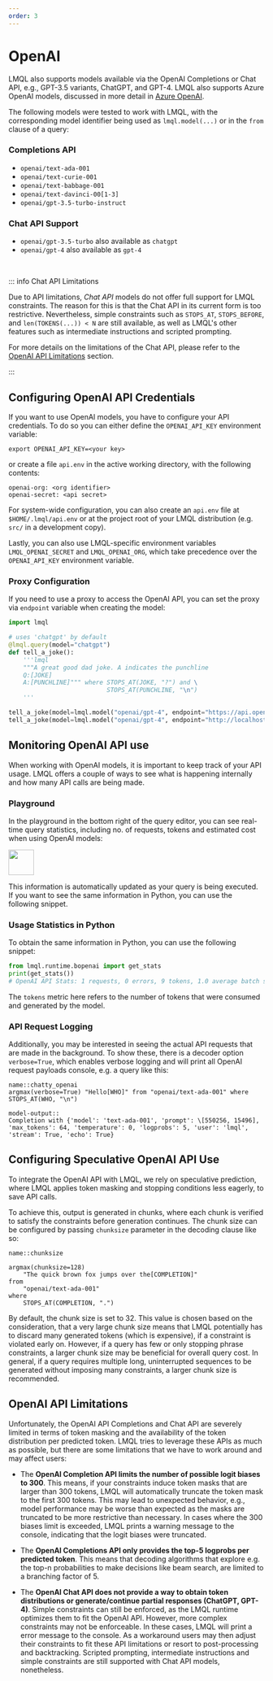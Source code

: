 ```yaml
---
order: 3
---
```

# OpenAI

LMQL also supports models available via the OpenAI Completions or Chat API, e.g., GPT-3.5 variants, ChatGPT, and GPT-4. LMQL also supports Azure OpenAI models, discussed in more detail in [Azure OpenAI](./azure.md).

The following models were tested to work with LMQL, with the corresponding model identifier being used as `lmql.model(...)` or in the `from` clause of a query:

### Completions API

* `openai/text-ada-001`
* `openai/text-curie-001`
* `openai/text-babbage-001`
* `openai/text-davinci-00[1-3]`
* `openai/gpt-3.5-turbo-instruct`

### Chat API Support

* `openai/gpt-3.5-turbo` also available as `chatgpt`
* `openai/gpt-4` also available as `gpt-4`

<br/>

::: info Chat API Limitations

Due to API limitations, *Chat API* models do not offer full support for LMQL constraints. The reason for this is that the Chat API in its current form is too restrictive. Nevertheless, simple constraints such as `STOPS_AT`, `STOPS_BEFORE`, and `len(TOKENS(...)) < N` are still available, as well as LMQL's other features such as intermediate instructions and scripted prompting.

For more details on the limitations of the Chat API, please refer to the [OpenAI API Limitations](#openai-api-limitations) section.

:::

## Configuring OpenAI API Credentials

If you want to use OpenAI models, you have to configure your API credentials. To do so you can either define the `OPENAI_API_KEY` environment variable:

```
export OPENAI_API_KEY=<your key>
```

or create a file `api.env` in the active working directory, with the following contents:

```
openai-org: <org identifier>
openai-secret: <api secret>
```

For system-wide configuration, you can also create an `api.env` file at `$HOME/.lmql/api.env` or at the project root of your LMQL distribution (e.g. `src/` in a development copy).

Lastly, you can also use LMQL-specific environment variables `LMQL_OPENAI_SECRET` and `LMQL_OPENAI_ORG`, which take precedence over the `OPENAI_API_KEY` environment variable.

### Proxy Configuration

If you need to use a proxy to access the OpenAI API, you can set the proxy via `endpoint` variable when creating the model:

```python
import lmql

# uses 'chatgpt' by default
@lmql.query(model="chatgpt")
def tell_a_joke():
    '''lmql
    """A great good dad joke. A indicates the punchline
    Q:[JOKE]
    A:[PUNCHLINE]""" where STOPS_AT(JOKE, "?") and \
                           STOPS_AT(PUNCHLINE, "\n")
    '''

tell_a_joke(model=lmql.model("openai/gpt-4", endpoint="https://api.openai-proxy.com/v1/chat/completions")) #using a proxy  https://api.openai-proxy.com which provide the same API as openai, this reuse the same secret as the openai one 
tell_a_joke(model=lmql.model("openai/gpt-4", endpoint="http://localhost:8080/v1/chat/completions", secret= "your_secret")) #using a local proxy with a different secret than the openai one
```

## Monitoring OpenAI API use

When working with OpenAI models, it is important to keep track of your API usage. LMQL offers a couple of ways to see what is happening internally and how many API calls are being made.

### Playground

In the playground in the bottom right of the query editor, you can see real-time query statistics, including no. of requests, tokens and estimated cost when using OpenAI models:

<img src="https://user-images.githubusercontent.com/17903049/233836413-7e8ac978-4038-4b8e-a690-7090d8695513.png" height="50"/>

This information is automatically updated as your query is being executed. If you want to see the same information in Python, you can use the following snippet.

### Usage Statistics in Python

To obtain the same information in Python, you can use the following snippet:

```python
from lmql.runtime.bopenai import get_stats
print(get_stats())
# OpenAI API Stats: 1 requests, 0 errors, 9 tokens, 1.0 average batch size
```

The `tokens` metric here refers to the number of tokens that were consumed and generated by the model.

### API Request Logging

Additionally, you may be interested in seeing the actual API requests that are made in the background. To show these, there is a decoder option `verbose=True`, which enables verbose logging and will print all OpenAI request payloads console, e.g. a query like this:

```{lmql}
name::chatty_openai
argmax(verbose=True) "Hello[WHO]" from "openai/text-ada-001" where STOPS_AT(WHO, "\n")

model-output::
Completion with {'model': 'text-ada-001', 'prompt': \[550256, 15496], 'max_tokens': 64, 'temperature': 0, 'logprobs': 5, 'user': 'lmql', 'stream': True, 'echo': True}
```

## Configuring Speculative OpenAI API Use

To integrate the OpenAI API with LMQL, we rely on speculative prediction, where LMQL applies token masking and stopping conditions less eagerly, to save API calls. 

To achieve this, output is generated in chunks, where each chunk is verified to satisfy the constraints before generation continues. The chunk size can be configured by passing `chunksize` parameter in the decoding clause like so:

```{lmql}
name::chunksize

argmax(chunksize=128)
    "The quick brown fox jumps over the[COMPLETION]"
from
    "openai/text-ada-001"
where
    STOPS_AT(COMPLETION, ".")
```

By default, the chunk size is set to 32. This value is chosen based on the consideration, that a very large chunk size means that LMQL potentially has to discard many generated tokens (which is expensive), if a constraint is violated early on. However, if a query has few or only stopping phrase constraints, a larger chunk size may be beneficial for overall query cost. In general, if a query requires multiple long, uninterrupted sequences to be generated without imposing many constraints, a larger chunk size is recommended.


## OpenAI API Limitations

Unfortunately, the OpenAI API Completions and Chat API are severely limited in terms of token masking and the availability of the token distribution per predicted token. LMQL tries to leverage these APIs as much as possible, but there are some limitations that we have to work around and may affect users:

* The **OpenAI Completion API limits the number of possible logit biases to 300**. This means, if your constraints induce token masks that are larger than 300 tokens, LMQL will automatically truncate the token mask to the first 300 tokens. This may lead to unexpected behavior, e.g., model performance may be worse than expected as the masks are truncated to be more restrictive than necessary. In cases where the 300 biases limit is exceeded, LMQL prints a warning message to the console, indicating that the logit biases were truncated.

* The **OpenAI Completions API only provides the top-5 logprobs per predicted token**. This means that decoding algorithms that explore e.g. the top-n probabilities to make decisions like beam search, are limited to a branching factor of 5.

* The **OpenAI Chat API does not provide a way to obtain token distributions or generate/continue partial responses (ChatGPT, GPT-4)**. Simple constraints can still be enforced, as the LMQL runtime optimizes them to fit the OpenAI API. However, more complex constraints may not be enforceable. In these cases, LMQL will print a error message to the console. As a workaround users may then adjust their constraints to fit these API limitations or resort to post-processing and backtracking. Scripted prompting, intermediate instructions and simple constraints are still supported with Chat API models, nonetheless.